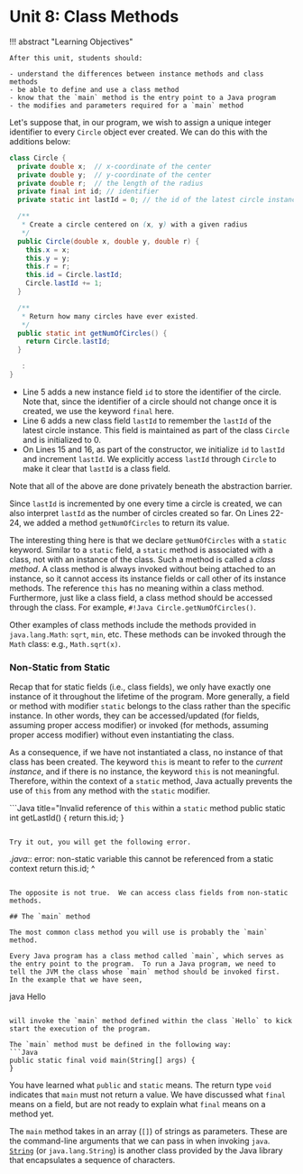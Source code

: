 # Unit 8: Class Methods

!!! abstract "Learning Objectives"

    After this unit, students should:

    - understand the differences between instance methods and class methods
    - be able to define and use a class method
    - know that the `main` method is the entry point to a Java program 
    - the modifies and parameters required for a `main` method

Let's suppose that, in our program, we wish to assign a unique integer identifier to every `Circle` object ever created.  We can do this with the additions below:

```Java title="Circle with Static Fields" hl_lines="5 6 15 16 22 23 24"
class Circle {
  private double x;  // x-coordinate of the center
  private double y;  // y-coordinate of the center
  private double r;  // the length of the radius
  private final int id; // identifier
  private static int lastId = 0; // the id of the latest circle instance

  /**
   * Create a circle centered on (x, y) with a given radius
   */
  public Circle(double x, double y, double r) {
    this.x = x;
    this.y = y;
    this.r = r;
    this.id = Circle.lastId;
    Circle.lastId += 1;
  }

  /**
   * Return how many circles have ever existed.
   */
  public static int getNumOfCircles() {
    return Circle.lastId;
  }

   : 
}
```

- Line 5 adds a new instance field `id` to store the identifier of the circle.  Note that, since the identifier of a circle should not change once it is created, we use the keyword `final` here.
- Line 6 adds a new class field `lastId` to remember the `lastId` of the latest circle instance.  This field is maintained as part of the class `Circle` and is initialized to 0.
- On Lines 15 and 16, as part of the constructor, we initialize `id` to `lastId` and increment `lastId`.   We explicitly access `lastId` through `Circle` to make it clear that `lastId` is a class field.

Note that all of the above are done privately beneath the abstraction barrier.

Since `lastId` is incremented by one every time a circle is created, we can also interpret `lastId` as the number of circles created so far.  On Lines 22-24, we added a method `getNumOfCircles` to return its value.

The interesting thing here is that we declare `getNumOfCircles` with a `static` keyword.  Similar to a `static` field, a `static` method is associated with a class, not with an instance of the class.  Such a method is called a _class method_.  A class method is always invoked without being attached to an instance, so it cannot access its instance fields or call other of its instance methods.  The reference `this` has no meaning within a class method.  Furthermore, just like a class field, a class method should be accessed through the class.  For example, `#!Java Circle.getNumOfCircles()`.

Other examples of class methods include the methods provided in `java.lang.Math`: `sqrt`, `min`, etc.  These methods can be invoked through the `Math` class: e.g., `Math.sqrt(x)`.

### Non-Static from Static

Recap that for static fields (i.e., class fields), we only have exactly one instance of it throughout the lifetime of the program.  More generally, a field or method with modifier `static` belongs to the class rather than the specific instance.  In other words, they can be accessed/updated (for fields, assuming proper access modifier) or invoked (for methods, assuming proper access modifier) without even instantiating the class.

As a consequence, if we have not instantiated a class, no instance of that class has been created.  The keyword `this` is meant to refer to the _current instance_, and if there is no instance, the keyword `this` is not meaningful.  Therefore, within the context of a `static` method, Java actually prevents the use of `this` from any method with the `static` modifier.

```Java title="Invalid reference of `this` within a `static` method
  public static int getLastId() {
    return this.id; 
  }
```

Try it out, you will get the following error.

```
_.java:_: error: non-static variable this cannot be referenced from a static context
  	return this.id;
               ^
```

The opposite is not true.  We can access class fields from non-static methods.

## The `main` method

The most common class method you will use is probably the `main` method.

Every Java program has a class method called `main`, which serves as the entry point to the program.  To run a Java program, we need to tell the JVM the class whose `main` method should be invoked first.  In the example that we have seen,
```
java Hello
```

will invoke the `main` method defined within the class `Hello` to kick start the execution of the program.

The `main` method must be defined in the following way:
```Java
public static final void main(String[] args) {
}
```

You have learned what `public` and `static` means.  The return type `void` indicates that `main` must not return a value.  We have discussed what `final` means on a field, but are not ready to explain what `final` means on a method yet.

The `main` method takes in an array (`[]`) of strings as parameters.  These are the command-line arguments that we can pass in when invoking `java`.  [`String`](https://docs.oracle.com/en/java/javase/11/docs/api/java.base/java/lang/String.html) (or `java.lang.String`) is another class provided by the Java library that encapsulates a sequence of characters.
